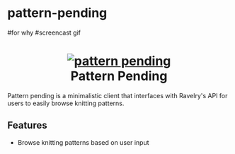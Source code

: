 # pattern-pending

#for why
#screencast gif

<h1 align="center">
  <a href="https://github.com/menaadams/pattern-pending">
    <img alt="pattern pending" src="https://imgur.com/uBvckXf">
  </a>
  <br> Pattern Pending <br>
</h1>

Pattern pending is a minimalistic client that interfaces with Ravelry's API for users to easily browse knitting patterns.

## Features
 - Browse knitting patterns based on user input
